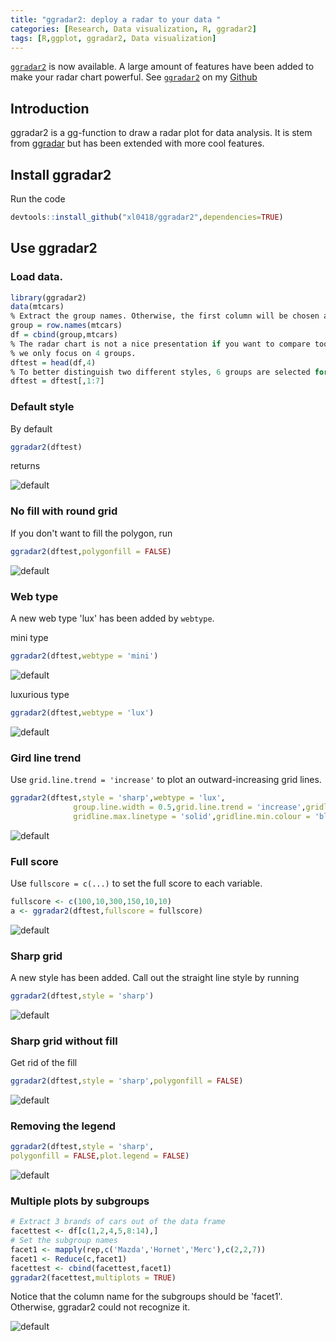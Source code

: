 ```yaml
---
title: "ggradar2: deploy a radar to your data "
categories: [Research, Data visualization, R, ggradar2]
tags: [R,ggplot, ggradar2, Data visualization]
---
```


[`ggradar2`](https://github.com/xl0418/ggradar2) is  now available. A large amount of features have been added to make your radar chart powerful. See [`ggradar2`](https://github.com/xl0418/ggradar2) on my [Github](https://github.com/xl0418)

<!--more-->

## Introduction
ggradar2 is a gg-function to draw a radar plot for data analysis. It is stem from [ggradar](https://github.com/ricardo-bion/ggradar) but has been extended with more cool features. 


## Install ggradar2
Run the code 

```R
devtools::install_github("xl0418/ggradar2",dependencies=TRUE)
```

## Use ggradar2
### Load data.

```R
library(ggradar2)
data(mtcars)
% Extract the group names. Otherwise, the first column will be chosen as the group names.
group = row.names(mtcars)
df = cbind(group,mtcars)
% The radar chart is not a nice presentation if you want to compare too many groups. Thus here 
% we only focus on 4 groups.
dftest = head(df,4)
% To better distinguish two different styles, 6 groups are selected for illustration.
dftest = dftest[,1:7]
```

### Default style
By default

```R
ggradar2(dftest)
```

returns 

![default](2018-12-05-ggradar2/roundfill.png)

### No fill with round grid
If you don't want to fill the polygon, run

```R
ggradar2(dftest,polygonfill = FALSE)
```

![default](2018-12-05-ggradar2/roundnofill.png)

### Web type
A new web type 'lux' has been added by `webtype`.

mini type

```R
ggradar2(dftest,webtype = 'mini')
```

![default](2018-12-05-ggradar2/mini.png)

luxurious type

```R
ggradar2(dftest,webtype = 'lux')
```

![default](2018-12-05-ggradar2/lux.png)


### Gird line trend
Use `grid.line.trend = 'increase'` to plot an outward-increasing grid lines.

```R
ggradar2(dftest,style = 'sharp',webtype = 'lux',
              group.line.width = 0.5,grid.line.trend = 'increase',gridline.min.linetype = 'solid',
              gridline.max.linetype = 'solid',gridline.min.colour = 'black',gridline.max.colour='black')
```

![default](2018-12-05-ggradar2/trend.png)


### Full score
Use `fullscore = c(...)` to set the full score to each variable.

```R
fullscore <- c(100,10,300,150,10,10)
a <- ggradar2(dftest,fullscore = fullscore)
```

![default](2018-12-05-ggradar2/fullscore.png)


### Sharp grid
A new style has been added. Call out the straight line style by running 

```R
ggradar2(dftest,style = 'sharp')
```

![default](2018-12-05-ggradar2/straightfill.png)

### Sharp grid without fill
Get rid of the fill

```R
ggradar2(dftest,style = 'sharp',polygonfill = FALSE)
```

![default](2018-12-05-ggradar2/straightnofill.png)

### Removing the legend 

```R
ggradar2(dftest,style = 'sharp',
polygonfill = FALSE,plot.legend = FALSE)
```

![default](2018-12-05-ggradar2/nolegend.png)

### Multiple plots by subgroups

```R
# Extract 3 brands of cars out of the data frame
facettest <- df[c(1,2,4,5,8:14),]
# Set the subgroup names
facet1 <- mapply(rep,c('Mazda','Hornet','Merc'),c(2,2,7))
facet1 <- Reduce(c,facet1)
facettest <- cbind(facettest,facet1)
ggradar2(facettest,multiplots = TRUE)
```

Notice that the column name for the subgroups should be 'facet1'. Otherwise, ggradar2 could not recognize it.

![default](2018-12-05-ggradar2/multipleplotsbig.png)